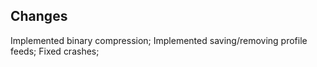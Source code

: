 ## Changes
Implemented binary compression;
Implemented saving/removing profile feeds;
Fixed crashes;